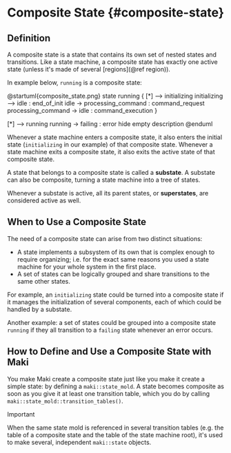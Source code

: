 # Composite State {#composite-state}

## Definition

A composite state is a state that contains its own set of nested states and transitions. Like a state machine, a composite state has exactly one active state (unless it's made of several [regions](@ref region)).

In example below, `running` is a composite state:

@startuml{composite_state.png}
state running {
    [*] --> initializing
    initializing --> idle : end_of_init
    idle -> processing_command : command_request
    processing_command -> idle : command_execution
}

[*] --> running
running -> failing : error
hide empty description
@enduml

Whenever a state machine enters a composite state, it also enters the initial state (`initializing` in our example) of that composite state. Whenever a state machine exits a composite state, it also exits the active state of that composite state.

A state that belongs to a composite state is called a **substate**. A substate can also be composite, turning a state machine into a tree of states.

Whenever a substate is active, all its parent states, or **superstates**, are considered active as well.

## When to Use a Composite State

The need of a composite state can arise from two distinct situations:

* A state implements a subsystem of its own that is complex enough to require organizing; i.e. for the exact same reasons you used a state machine for your whole system in the first place.
* A set of states can be logically grouped and share transitions to the same other states.

For example, an `initializing` state could be turned into a composite state if it manages the initialization of several components, each of which could be handled by a substate.

Another example: a set of states could be grouped into a composite state `running` if they all transition to a `failing` state whenever an error occurs.

## How to Define and Use a Composite State with Maki

You make Maki create a composite state just like you make it create a simple state: by defining a `maki::state_mold`. A state becomes composite as soon as you give it at least one transition table, which you do by calling `maki::state_mold::transition_tables()`.

> [!important]
> When the same state mold is referenced in several transition tables (e.g. the table of a composite state and the table of the state machine root), it's used to make several, independent `maki::state` objects.

